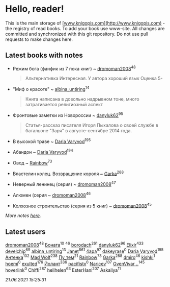 # Hello, reader!
This is the main storage of [www.knigopis.com](http://www.knigopis.com) - the registry of read books.
To add your book use www-site. All changes are committed and synchronized with this git repository.
Do not use pull requests to make changes here.


## Latest books with notes
* Режим бога (фанфик из 7 пока книг) ~ [dromoman2008](users/444/44461886-yandex)<sup>48</sup>
    > Альтернативка
    > Интересная. У автора хороший язык
    > Оценка 5-

* "Миф о красоте" ~ [albina_untiring](users/257/2579695-vkontakte)<sup>14</sup>
    > Книга написана в довольно надрывном тоне, много затрагивается религиозный аспект

* Фронтовые заметки из Новороссии ~ [danyluk62](users/374/374149854-vkontakte)<sup>95</sup>
    > Статья-рассказ писателя Игоря Пыхалова о своей службе в батальоне "Заря" в августе-сентябре 2014 года.

* В высокой траве ~ [Daria Varyvod](users/829/829893410524253-facebook)<sup>195</sup>

* Абандон ~ [Daria Varyvod](users/829/829893410524253-facebook)<sup>194</sup>

* Овод ~ [Rainbow](users/109/109787328219839805802-google)<sup>73</sup>

* Властелин колец. Возвращение короля ~ [Garka](users/115/115753719718250012620-google)<sup>288</sup>

* Неверный ленинец (серия) ~ [dromoman2008](users/444/44461886-yandex)<sup>47</sup>

* Алюмен (серия ~ [dromoman2008](users/444/44461886-yandex)<sup>46</sup>

* Колхозное строительство (серия из 5 книг) ~ [dromoman2008](users/444/44461886-yandex)<sup>45</sup>


_More notes [here](latest_books_with_notes.md)._


## Latest users
[dromoman2008](users/444/44461886-yandex)<sup>48</sup> 
[Боната](users/132/1326779400711265-facebook)<sup>10</sup> 
[](users/153/1537586159620888-facebook)<sup>46</sup> 
[borodach](users/157/15706320-vkontakte)<sup>261</sup> 
[danyluk62](users/374/374149854-vkontakte)<sup>96</sup> 
[Elixir](users/115/115826717712507836033-google)<sup>433</sup> 
[develchip](users/852/85203415-vkontakte)<sup>69</sup> 
[albina_untiring](users/257/2579695-vkontakte)<sup>13</sup> 
[Janet](users/108/108113656204404967440-google)<sup>861</sup> 
[4apa](users/117/117392596378069249667-google)<sup>97</sup> 
[dakeyrase](users/642/64253628-yandex)<sup>0</sup> 
[Daria Varyvod](users/829/829893410524253-facebook)<sup>195</sup> 
[Антенка](users/118/118158645037334943900-google)<sup>102</sup> 
[Mad Wolf](users/947/94738840-vkontakte)<sup>238</sup> 
[Пу_тем](users/344/3448154788585127-facebook)<sup>21</sup> 
[Rainbow](users/109/109787328219839805802-google)<sup>73</sup> 
[Garka](users/115/115753719718250012620-google)<sup>288</sup> 
[dmiro](users/571/5714115-vkontakte)<sup>46</sup> 
[kishki](users/106/106256274804767210019-google)<sup>1</sup> 
[hoemi](users/906/906605961-yandex)<sup>0</sup> 
[exulted](users/100/100599204551896265722-google)<sup>176</sup> 
[Йолант](users/104/104690883692185089260-google)<sup>336</sup> 
[pacifistx](users/161/1619498-vkontakte)<sup>0</sup> 
[Naricev](users/107/107090515204537133928-google)<sup>107</sup> 
[GvenVivar ..](users/158/158266434925901-facebook)<sup>145</sup> 
[hoverlink](users/118/118958415-vkontakte)<sup>0</sup> 
[Chiffi](users/105/105831994080785626680-google)<sup>287</sup> 
[hellhelen](users/248/248300842-vkontakte)<sup>63</sup> 
[EsterHani](users/305/30558181-vkontakte)<sup>207</sup> 
[Askaliya](users/326/326783541-vkontakte)<sup>11</sup> 


_21.06.2021 15:25:31_
